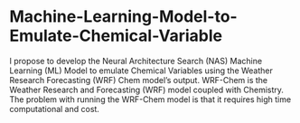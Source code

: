 # Machine-Learning-Model-to-Emulate-Chemical-Variable
 I propose to develop the Neural Architecture Search (NAS) Machine Learning (ML) Model to emulate Chemical Variables using the Weather Research Forecasting (WRF) Chem model’s output. WRF-Chem is the Weather Research and Forecasting (WRF) model coupled with Chemistry.  The problem with running the WRF-Chem model is that it requires high time computational and cost. 
